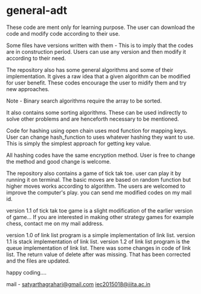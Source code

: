 # general-adt
These code are ment only for learning purpose.
The user can download the code and modify code according to their use.

Some files have versions written with them -
  This is to imply that the codes are in construction period.
  Users can use any version and then modify it according to their need.

The repository also has some general algorithms and some of their implementation. It gives a raw idea that a given algorithm can be modified for user benefit. These codes encourage the user to midify them and try new approaches.

Note - Binary search algorithms require the array to be sorted.

It also contains some sorting algorithms. These can be used indirectly to solve other problems and are henceforth necessary to be mentioned.

Code for hashing using open chain uses mod function for mapping keys. User can change hash_function to uses whatever hashing they want to use. This is simply the simplest approach for getting key value.

All hashing codes have the same encryption method. User is free to change the method and good change is welcome.

The repository also contains a game of tick tak toe. user can play it by running it on terminal. The basic moves are based on random function but higher moves works according to algorithm. The users are welcomed to improve the computer's play. you can send me modified codes on my mail id.

version 1.1 of tick tak toe game is a slight modification of the earlier version of game... 
If you are interested in making other strategy games for example chess, contact me on my mail address.

version 1.0 of link list program is a simple implementation of link list. version 1.1 is stack implementation of link list.
version 1.2 of link list program is the queue implementation of link list.
There was some changes in code of link list. The return value of delete after was missing. That has been corrected and the files are updated.

happy coding....

mail - satyarthagrahari@gmail.com
       iec2015018@iiita.ac.in
       
